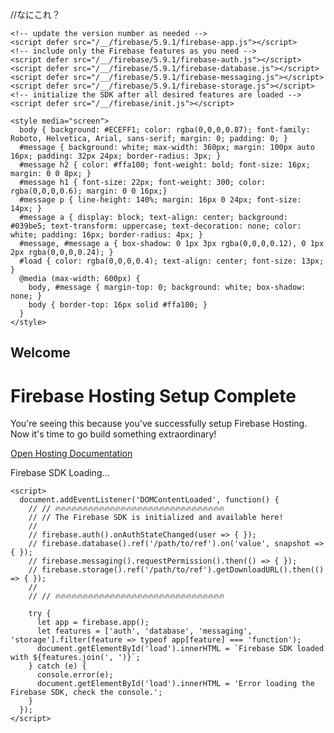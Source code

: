 //なにこれ？
<!DOCTYPE html>
<html>
  <head>
    <meta charset="utf-8">
    <meta name="viewport" content="width=device-width, initial-scale=1">
    <title>Welcome to Firebase Hosting</title>

    <!-- update the version number as needed -->
    <script defer src="/__/firebase/5.9.1/firebase-app.js"></script>
    <!-- include only the Firebase features as you need -->
    <script defer src="/__/firebase/5.9.1/firebase-auth.js"></script>
    <script defer src="/__/firebase/5.9.1/firebase-database.js"></script>
    <script defer src="/__/firebase/5.9.1/firebase-messaging.js"></script>
    <script defer src="/__/firebase/5.9.1/firebase-storage.js"></script>
    <!-- initialize the SDK after all desired features are loaded -->
    <script defer src="/__/firebase/init.js"></script>

    <style media="screen">
      body { background: #ECEFF1; color: rgba(0,0,0,0.87); font-family: Roboto, Helvetica, Arial, sans-serif; margin: 0; padding: 0; }
      #message { background: white; max-width: 360px; margin: 100px auto 16px; padding: 32px 24px; border-radius: 3px; }
      #message h2 { color: #ffa100; font-weight: bold; font-size: 16px; margin: 0 0 8px; }
      #message h1 { font-size: 22px; font-weight: 300; color: rgba(0,0,0,0.6); margin: 0 0 16px;}
      #message p { line-height: 140%; margin: 16px 0 24px; font-size: 14px; }
      #message a { display: block; text-align: center; background: #039be5; text-transform: uppercase; text-decoration: none; color: white; padding: 16px; border-radius: 4px; }
      #message, #message a { box-shadow: 0 1px 3px rgba(0,0,0,0.12), 0 1px 2px rgba(0,0,0,0.24); }
      #load { color: rgba(0,0,0,0.4); text-align: center; font-size: 13px; }
      @media (max-width: 600px) {
        body, #message { margin-top: 0; background: white; box-shadow: none; }
        body { border-top: 16px solid #ffa100; }
      }
    </style>
  </head>
  <body>
    <div id="message">
      <h2>Welcome</h2>
      <h1>Firebase Hosting Setup Complete</h1>
      <p>You're seeing this because you've successfully setup Firebase Hosting. Now it's time to go build something extraordinary!</p>
      <a target="_blank" href="https://firebase.google.com/docs/hosting/">Open Hosting Documentation</a>
    </div>
    <p id="load">Firebase SDK Loading&hellip;</p>

    <script>
      document.addEventListener('DOMContentLoaded', function() {
        // // 🔥🔥🔥🔥🔥🔥🔥🔥🔥🔥🔥🔥🔥🔥🔥🔥🔥🔥🔥🔥🔥🔥🔥🔥🔥🔥🔥🔥🔥🔥🔥
        // // The Firebase SDK is initialized and available here!
        //
        // firebase.auth().onAuthStateChanged(user => { });
        // firebase.database().ref('/path/to/ref').on('value', snapshot => { });
        // firebase.messaging().requestPermission().then(() => { });
        // firebase.storage().ref('/path/to/ref').getDownloadURL().then(() => { });
        //
        // // 🔥🔥🔥🔥🔥🔥🔥🔥🔥🔥🔥🔥🔥🔥🔥🔥🔥🔥🔥🔥🔥🔥🔥🔥🔥🔥🔥🔥🔥🔥🔥

        try {
          let app = firebase.app();
          let features = ['auth', 'database', 'messaging', 'storage'].filter(feature => typeof app[feature] === 'function');
          document.getElementById('load').innerHTML = `Firebase SDK loaded with ${features.join(', ')}`;
        } catch (e) {
          console.error(e);
          document.getElementById('load').innerHTML = 'Error loading the Firebase SDK, check the console.';
        }
      });
    </script>
  </body>
</html>
